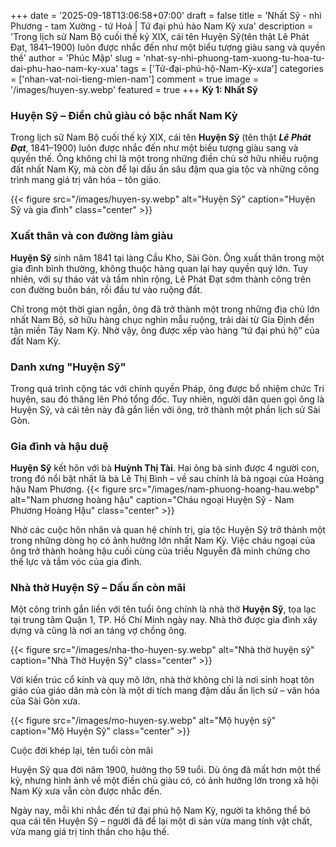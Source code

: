 +++
date = '2025-09-18T13:06:58+07:00'
draft = false
title = 'Nhất Sỹ - nhì Phương - tam Xường - tứ Hoả | Tứ đại phú hào Nam Kỳ xưa'
description = 'Trong lịch sử Nam Bộ cuối thế kỷ XIX, cái tên Huyện Sỹ(tên thật Lê Phát Đạt, 1841–1900) luôn được nhắc đến như một biểu tượng giàu sang và quyền thế'
author = 'Phúc Mập'
slug = 'nhat-sy-nhi-phuong-tam-xuong-tu-hoa-tu-dai-phu-hao-nam-ky-xua'
tags = ['Tứ-đại-phú-hộ-Nam-Kỳ-xưa']
categories = ['nhan-vat-noi-tieng-mien-nam']
comment = true
image = '/images/huyen-sy.webp'
featured = true
+++
**Kỳ 1: Nhất Sỹ**
### Huyện Sỹ – Điền chủ giàu có bậc nhất Nam Kỳ

Trong lịch sử Nam Bộ cuối thế kỷ XIX, cái tên **Huyện Sỹ** (tên thật ***Lê Phát Đạt***, 1841–1900) luôn được nhắc đến như một biểu tượng giàu sang và quyền thế. Ông không chỉ là một trong những điền chủ sở hữu nhiều ruộng đất nhất Nam Kỳ, mà còn để lại dấu ấn sâu đậm qua gia tộc và những công trình mang giá trị văn hóa – tôn giáo.

{{< figure src="/images/huyen-sy.webp" alt="Huyện Sỹ" caption="Huyện Sỹ và gia đình" class="center" >}}

### Xuất thân và con đường làm giàu

**Huyện Sỹ** sinh năm 1841 tại làng Cầu Kho, Sài Gòn. Ông xuất thân trong một gia đình bình thường, không thuộc hàng quan lại hay quyền quý lớn. Tuy nhiên, với sự tháo vát và tầm nhìn rộng, Lê Phát Đạt sớm thành công trên con đường buôn bán, rồi đầu tư vào ruộng đất.

Chỉ trong một thời gian ngắn, ông đã trở thành một trong những địa chủ lớn nhất Nam Bộ, sở hữu hàng chục nghìn mẫu ruộng, trải dài từ Gia Định đến tận miền Tây Nam Kỳ. Nhờ vậy, ông được xếp vào hàng “tứ đại phú hộ” của đất Nam Kỳ.

### Danh xưng "Huyện Sỹ"

Trong quá trình cộng tác với chính quyền Pháp, ông được bổ nhiệm chức Tri huyện, sau đó thăng lên Phó tổng đốc. Tuy nhiên, người dân quen gọi ông là Huyện Sỹ, và cái tên này đã gắn liền với ông, trở thành một phần lịch sử Sài Gòn.

### Gia đình và hậu duệ

**Huyện Sỹ** kết hôn với bà **Huỳnh Thị Tài**. Hai ông bà sinh được 4 người con, trong đó nổi bật nhất là bà Lê Thị Bình – về sau chính là bà ngoại của Hoàng hậu Nam Phương.
{{< figure src="/images/nam-phuong-hoang-hau.webp" alt="Nam phương hoàng hậu" caption="Cháu ngoại Huyện Sỹ - Nam Phương Hoàng Hậu" class="center" >}}

Nhờ các cuộc hôn nhân và quan hệ chính trị, gia tộc Huyện Sỹ trở thành một trong những dòng họ có ảnh hưởng lớn nhất Nam Kỳ. Việc cháu ngoại của ông trở thành hoàng hậu cuối cùng của triều Nguyễn đã minh chứng cho thế lực và tầm vóc của gia đình.

### Nhà thờ Huyện Sỹ – Dấu ấn còn mãi

Một công trình gắn liền với tên tuổi ông chính là nhà thờ **Huyện Sỹ**, tọa lạc tại trung tâm Quận 1, TP. Hồ Chí Minh ngày nay. Nhà thờ được gia đình xây dựng và cũng là nơi an táng vợ chồng ông.

{{< figure src="/images/nha-tho-huyen-sy.webp" alt="Nhà thờ huyện sỹ" caption="Nhà Thờ Huyện Sỹ" class="center" >}}

Với kiến trúc cổ kính và quy mô lớn, nhà thờ không chỉ là nơi sinh hoạt tôn giáo của giáo dân mà còn là một di tích mang đậm dấu ấn lịch sử – văn hóa của Sài Gòn xưa.

{{< figure src="/images/mo-huyen-sy.webp" alt="Mộ huyện sỹ" caption="Mộ Huyện Sỹ" class="center" >}}

Cuộc đời khép lại, tên tuổi còn mãi

Huyện Sỹ qua đời năm 1900, hưởng thọ 59 tuổi. Dù ông đã mất hơn một thế kỷ, nhưng hình ảnh về một điền chủ giàu có, có ảnh hưởng lớn trong xã hội Nam Kỳ xưa vẫn còn được nhắc đến.

Ngày nay, mỗi khi nhắc đến tứ đại phú hộ Nam Kỳ, người ta không thể bỏ qua cái tên Huyện Sỹ – người đã để lại một di sản vừa mang tính vật chất, vừa mang giá trị tinh thần cho hậu thế.